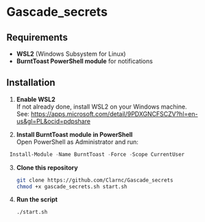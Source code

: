 
# Gascade_secrets

## Requirements

- **WSL2** (Windows Subsystem for Linux)
- **BurntToast PowerShell module** for notifications

## Installation

1. **Enable WSL2**  
   If not already done, install WSL2 on your Windows machine.  
   See: https://apps.microsoft.com/detail/9PDXGNCFSCZV?hl=en-us&gl=PL&ocid=pdpshare

2. **Install BurntToast module in PowerShell**  
   Open PowerShell as Administrator and run:

  ```powershell
   Install-Module -Name BurntToast -Force -Scope CurrentUser
   ```
3. **Clone this repository**
   ```bash
   git clone https://github.com/Clarnc/Gascade_secrets
   chmod +x gascade_secrets.sh start.sh
   ```
4. **Run the script**
   ```bash
   ./start.sh

